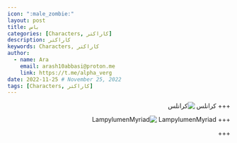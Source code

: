 ```yaml
---
icon: ":male_zombie:"
layout: post
title: باس
categories: [Characters, کاراکتر]
description: کاراکتر
keywords: Characters, کاراکتر
author:
  - name: Ara
    email: arash10abbasi@proton.me
    link: https://t.me/alpha_verg
date: 2022-11-25 # November 25, 2022
tags: [Characters, کاراکتر]
---
```


<div dir='rtl'>

+++ کرانلس
![کرانلس](../content/resonator/head-active-ee239036.png)


+++ LampylumenMyriad
![LampylumenMyriad](../content/resonator/head-active2-f13d7afb.png)

+++